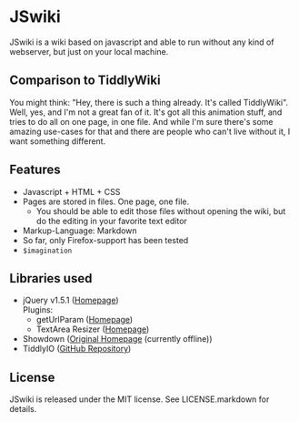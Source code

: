 # JSwiki
JSwiki is a wiki based on javascript and able to run without any kind of webserver, but just on your local machine.

## Comparison to TiddlyWiki
You might think: "Hey, there is such a thing already. It's called TiddlyWiki". Well, yes, and I'm not a great fan of it. It's got all this animation stuff, and tries to do all on one page, in one file. And while I'm sure there's some amazing use-cases for that and there are people who can't live without it, I want something different.

## Features
* Javascript + HTML + CSS
* Pages are stored in files. One page, one file.
  * You should be able to edit those files without opening the wiki, but do the editing in your favorite text editor
* Markup-Language: Markdown
* So far, only Firefox-support has been tested
* `$imagination`

## Libraries used
* jQuery v1.5.1 ([Homepage](http://jquery.com/))<br />
    Plugins:
  * getUrlParam ([Homepage](http://www.mathias-bank.de/2007/04/21/jquery-plugin-geturlparam-version-2/))
  * TextArea Resizer ([Homepage](http://plugins.jquery.com/project/TextAreaResizer))
* Showdown ([Original Homepage](http://www.attacklab.net/) (currently offline))
* TiddlyIO ([GitHub Repository](https://github.com/tiefpunkt/tiddlyIO))

## License
JSwiki is released under the MIT license. See LICENSE.markdown for details.
